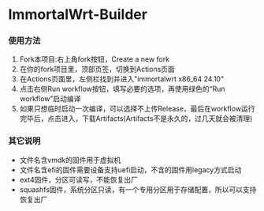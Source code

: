 # ImmortalWrt-Builder

### 使用方法
1. Fork本项目:右上角fork按钮，Create a new fork
2. 在你的fork项目里，顶部页签，切换到Actions页面
3. 在Actions页面里，左侧栏找到并进入"immortalwrt x86_64 24.10"
4. 点击右侧Run workflow按钮，填写必要的选项，再使用绿色的“Run workflow”启动编译
5. 如果只想临时启动一次编译，可以选择不上传Release，最后在workflow运行完毕后，点击进入，下载Artifacts(Artifacts不是永久的，过几天就会被清理)

### 其它说明
- 文件名含vmdk的固件用于虚拟机
- 文件名含efi的固件需要设备支持uefi启动，不含的固件用legacy方式启动
- ext4固件，分区可读写，不能恢复出厂
- squashfs固件，系统分区只读，有一个专用分区用于存储配置，所以可以支持恢复出厂
